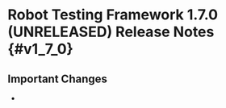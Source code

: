 Robot Testing Framework 1.7.0 (UNRELEASED) Release Notes  {#v1_7_0}
========================================================

Important Changes
-----------------

*
